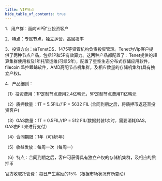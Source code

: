 ```yaml
---
title: VIP节点
hide_table_of_contents: true
---
```


1．用户群：面向VIP矿业投资客户

2．特点：专属节点，独立运营，高回报率

3．投资方向：由TenetDS、1475等资管机构负责投资管理。Tenet为Vip客户提供了两种节点产品，包括1P和5P有效算力。这两种产品都配置了：Tenet提供的超算集群使用权及1年托管运维(可续5年)，配置了星空生态分布式存储应用软件，filecoin 监控跟踪软件，AMD高配节点机集群，及相应数量的存储机集群(具有独立产权)。

4．产品细则：

（1）投资费用：1P定制节点费用2.4亿韩元，5P定制节点费用11亿韩元

（2）质押数量：1T = 5.5FIL//1P = 5632 FIL (合同到期之后，将质押币返还至投资客户)

（3）GAS数量：1T = 0.5FIL//1P = 512 FIL(数据封装1次时，需要消耗GAS，GAS由FIL来进行支付）

（4）合同期限：1年（可续5年）

（5）收益发放：每周一次（每周一）

（6）特点：合同到期之后，客户可获得具有独立产权的存储机集群，及相应的质押币

官方收取托管费：每日产生奖励的15%（根据市场状况有所变动）

